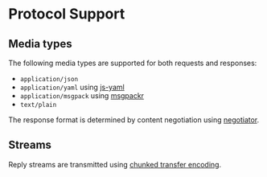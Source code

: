 # Protocol Support

## Media types

The following media types are supported for both requests and responses:

- `application/json`
- `application/yaml` using [js-yaml](https://github.com/nodeca/js-yaml)
- `application/msgpack` using [msgpackr](https://github.com/kriszyp/msgpackr)
- `text/plain`

The response format is determined by content negotiation
using [negotiator](https://github.com/jshttp/negotiator).

## Streams

Reply streams are transmitted
using [chunked transfer encoding](https://developer.mozilla.org/en-US/docs/Web/HTTP/Headers/Transfer-Encoding#directives).
